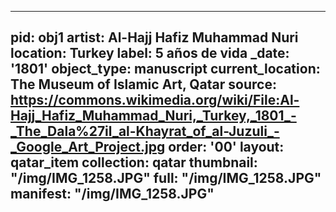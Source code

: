 ---
pid: obj1
artist: Al-Hajj Hafiz Muhammad Nuri
location: Turkey
label: 5 años de vida
_date: '1801'
object_type: manuscript
current_location: The Museum of Islamic Art, Qatar
source: https://commons.wikimedia.org/wiki/File:Al-Hajj_Hafiz_Muhammad_Nuri,_Turkey,_1801_-_The_Dala%27il_al-Khayrat_of_al-Juzuli_-_Google_Art_Project.jpg
order: '00'
layout: qatar_item
collection: qatar
thumbnail: "/img/IMG_1258.JPG"
full: "/img/IMG_1258.JPG"
manifest: "/img/IMG_1258.JPG"
--
